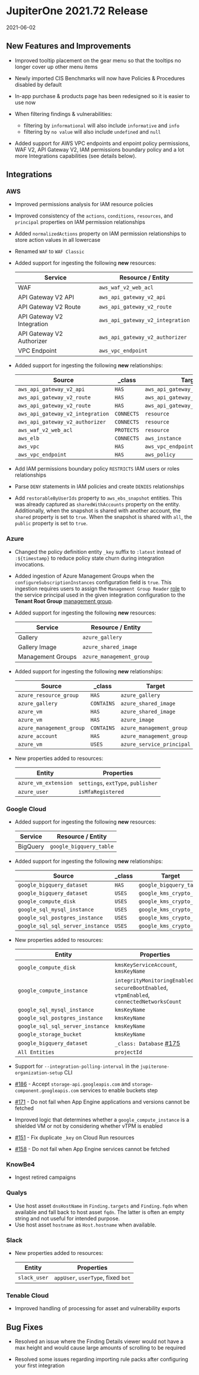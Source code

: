 # JupiterOne 2021.72 Release

2021-06-02

## New Features and Improvements

- Improved tooltip placement on the gear menu so that the tooltips no longer cover up other menu items

- Newly imported CIS Benchmarks will now have Policies & Procedures disabled by default

- In-app purchase & products page has been redesigned so it is easier to use now

- When filtering findings & vulnerabilities: 

  - filtering by `informational` will also include `informative` and `info`
  - filtering by `no value` will also include `undefined` and `null`

- Added support for AWS VPC endpoints and enpoint policy permissions, WAF V2, API Gateway V2,
  IAM permissions boundary policy and a lot more Integrations capabilities (see details below). 

## Integrations

### AWS

- Improved permissions analysis for IAM resource policies

- Improved consistency of the `actions`, `conditions`, `resources`, and
  `principal` properties on IAM permission relationships

- Added `normalizedActions` property on IAM permission relationships to store
  action values in all lowercase

- Renamed `WAF` to `WAF Classic`

- Added support for ingesting the following **new** resources:

  | Service                    | Resource / Entity                |
  | -------------------------- | -------------------------------- |
  | WAF                        | `aws_waf_v2_web_acl`             |
  | API Gateway V2 API         | `aws_api_gateway_v2_api`         |
  | API Gateway V2 Route       | `aws_api_gateway_v2_route`       |
  | API Gateway V2 Integration | `aws_api_gateway_v2_integration` |
  | API Gateway V2 Authorizer  | `aws_api_gateway_v2_authorizer`  |
  | VPC Endpoint               | `aws_vpc_endpoint`               |

- Added support for ingesting the following **new** relationships:

  | Source               | \_class    | Target             |
  | -------------------- | ---------- | ------------------ |
  | `aws_api_gateway_v2_api`         | `HAS`      | `aws_api_gateway_v2_route`       |
  | `aws_api_gateway_v2_route`       | `HAS`      | `aws_api_gateway_v2_integration` |
  | `aws_api_gateway_v2_route`       | `HAS`      | `aws_api_gateway_v2_authorizer`  |
  | `aws_api_gateway_v2_integration` | `CONNECTS` | `resource`                       |
  | `aws_api_gateway_v2_authorizer`  | `CONNECTS` | `resource`                       |
  | `aws_waf_v2_web_acl` | `PROTECTS` | `resource`         |
  | `aws_elb`            | `CONNECTS` | `aws_instance`     |
  | `aws_vpc`            | `HAS`      | `aws_vpc_endpoint` |
  | `aws_vpc_endpoint`   | `HAS`      | `aws_policy`       |

- Add IAM permissions boundary policy `RESTRICTS` IAM users or roles
  relationships

- Parse `DENY` statements in IAM policies and create `DENIES` relationships

- Add `restorableByUserIds` property to `aws_ebs_snapshot` entities. This was
  already captured as `sharedWithAccounts` property on the entity. Additionally,
  when the snapshot is shared with another account, the `shared` property is set
  to `true`. When the snapshot is shared with `all`, the `public` property is
  set to `true`.

### Azure

- Changed the policy definition entity `_key` suffix to `:latest` instead of
  `:${timestamp}` to reduce policy state churn during integration invocations.

- Added ingestion of Azure Management Groups when the
  `configureSubscriptionInstances` configuration field is `true`. This ingestion
  requires users to assign the `Management Group Reader`
  [role](https://docs.microsoft.com/en-us/azure/role-based-access-control/built-in-roles#management-group-reader)
  to the service principal used in the given integration configuration to the **Tenant Root Group** [management group](https://docs.microsoft.com/en-us/azure/governance/management-groups/overview#root-management-group-for-each-directory).

- Added support for ingesting the following **new** resources:

  | Service           | Resource / Entity        |
  | ----------------- | ------------------------ |
  | Gallery           | `azure_gallery`          |
  | Gallery Image     | `azure_shared_image`     |
  | Management Groups | `azure_management_group` |

- Added support for ingesting the following **new** relationships:

  | Source                   | \_class    | Target                    |
  | ------------------------ | ---------- | ------------------------- |
  | `azure_resource_group`   | `HAS`      | `azure_gallery`           |
  | `azure_gallery`          | `CONTAINS` | `azure_shared_image`      |
  | `azure_vm`               | `HAS`      | `azure_shared_image`      |
  | `azure_vm`               | `HAS`      | `azure_image`             |
  | `azure_management_group` | `CONTAINS` | `azure_management_group`  |
  | `azure_account`          | `HAS`      | `azure_management_group`  |
  | `azure_vm`               | `USES`     | `azure_service_principal` |

- New properties added to resources:

  | Entity               | Properties                         |
  | -------------------- | ---------------------------------- |
  | `azure_vm_extension` | `settings`, `extType`, `publisher` |
  | `azure_user`         | `isMfaRegistered`                  |

### Google Cloud

- Added support for ingesting the following **new** resources:

  | Service  | Resource / Entity       |
  | -------- | ----------------------- |
  | BigQuery | `google_bigquery_table` |

- Added support for ingesting the following **new** relationships:

  | Source                           | \_class | Target                  |
  | -------------------------------- | ------- | ----------------------- |
  | `google_bigquery_dataset`        | `HAS`   | `google_bigquery_table` |
  | `google_bigquery_dataset`        | `USES`  | `google_kms_crypto_key` |
  | `google_compute_disk`            | `USES`  | `google_kms_crypto_key` |
  | `google_sql_mysql_instance`      | `USES`  | `google_kms_crypto_key` |
  | `google_sql_postgres_instance`   | `USES`  | `google_kms_crypto_key` |
  | `google_sql_sql_server_instance` | `USES`  | `google_kms_crypto_key` |

- New properties added to resources:

  | Entity                           | Properties                                                                                 |
  | -------------------------------- | ------------------------------------------------------------------------------------------ |
  | `google_compute_disk`            | `kmsKeyServiceAccount`, `kmsKeyName`                                                       |
  | `google_compute_instance`        | `integrityMonitoringEnabled`, `secureBootEnabled`, `vtpmEnabled`, `connectedNetworksCount` |
  | `google_sql_mysql_instance`      | `kmsKeyName`                                                                               |
  | `google_sql_postgres_instance`   | `kmsKeyName`                                                                               |
  | `google_sql_sql_server_instance` | `kmsKeyName`                                                                               |
  | `google_storage_bucket`          | `kmsKeyName`                                                                               |
  | `google_bigquery_dataset`        | `_class: Database` [#175](https://github.com/JupiterOne/graph-google-cloud/issues/175)     |
  | `All Entities`                   | `projectId`                                                                                |

- Support for `--integration-polling-interval` in the
  `jupiterone-organization-setup` CLI

- [#186](https://github.com/JupiterOne/graph-google-cloud/issues/186) - Accept
  `storage-api.googleapis.com` and `storage-component.googleapis.com` services
  to enable buckets step

- [#171](https://github.com/JupiterOne/graph-google-cloud/issues/171) - Do not
  fail when App Engine applications and versions cannot be fetched

- Improved logic that determines whether a `google_compute_instance` is a
  shielded VM or not by considering whether vTPM is enabled

- [#151](https://github.com/JupiterOne/graph-google-cloud/issues/151) - Fix
  duplicate `_key` on Cloud Run resources

- [#158](https://github.com/JupiterOne/graph-google-cloud/issues/158) - Do not
  fail when App Engine services cannot be fetched

### KnowBe4

- Ingest retired campaigns

### Qualys

- Use host asset `dnsHostName` in `Finding.targets` and `Finding.fqdn` when
  available and fall back to host asset `fqdn`. The latter is often an empty
  string and not useful for intended purpose.
- Use host asset `hostname` as `Host.hostname` when available.

### Slack

- New properties added to resources:

  | Entity       | Properties                         |
  | ------------ | ---------------------------------- |
  | `slack_user` | `appUser`, `userType`, fixed `bot` |

### Tenable Cloud

- Improved handling of processing for asset and vulnerability exports

## Bug Fixes
 
- Resolved an issue where the Finding Details viewer would not have a max height
  and would cause large amounts of scrolling to be required

- Resolved some issues regarding importing rule packs after configuring your
  first integration
